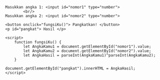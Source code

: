     Masukkan angka 1: <input id="nomor1" type="number">
            <br/>
    Masukkan angka 2: <input id="nomor2" type="number"> 

    <button onclick="fungsiKu()"> Pangkatkan! </button>
    <p id="pangkat"> Hasil </p>
    
    <script>
        function fungsiKu() {
            let AngkaKamu1 = document.getElementById("nomor1").value;
            let AngkaKamu2 = document.getElementById("nomor2").value;
            let AngkaHasil = parseInt(AngkaKamu1)^parseInt(AngkaKamu2);
        }
    
    document.getElementById("pangkat").innerHTML = AngkaHasil;
    </script>
